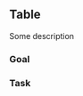 <script>
  import Exercise from '$lib/components/Exercise.svelte';
  import Solution from '$lib/components/Solution.svelte';
  import Table from '$lib/excercises/101-table/App.svelte';
</script>

## Table

Some description

### Goal

<Table />

### Task

<Exercise id="fe16016f427e459b82c7218f5a9c36b2" /> 

<Solution id="4211f033a15f4372a586c908bc92635d" />

